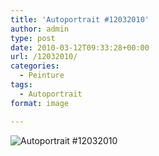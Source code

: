 ```yaml
---
title: 'Autoportrait #12032010'
author: admin
type: post
date: 2010-03-12T09:33:28+00:00
url: /12032010/
categories:
  - Peinture
tags:
  - Autoportrait
format: image

---
```

![Autoportrait #12032010](./D700_20100306_090522-Edit.jpg)